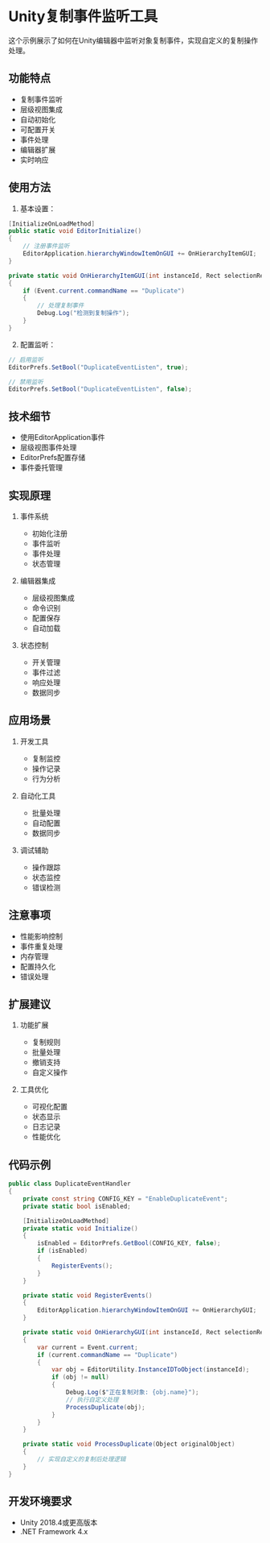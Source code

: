 # Unity复制事件监听工具

这个示例展示了如何在Unity编辑器中监听对象复制事件，实现自定义的复制操作处理。

## 功能特点

- 复制事件监听
- 层级视图集成
- 自动初始化
- 可配置开关
- 事件处理
- 编辑器扩展
- 实时响应

## 使用方法

1. 基本设置：
```csharp
[InitializeOnLoadMethod]
public static void EditorInitialize()
{
    // 注册事件监听
    EditorApplication.hierarchyWindowItemOnGUI += OnHierarchyItemGUI;
}

private static void OnHierarchyItemGUI(int instanceId, Rect selectionRect)
{
    if (Event.current.commandName == "Duplicate")
    {
        // 处理复制事件
        Debug.Log("检测到复制操作");
    }
}
```

2. 配置监听：
```csharp
// 启用监听
EditorPrefs.SetBool("DuplicateEventListen", true);

// 禁用监听
EditorPrefs.SetBool("DuplicateEventListen", false);
```

## 技术细节

- 使用EditorApplication事件
- 层级视图事件处理
- EditorPrefs配置存储
- 事件委托管理

## 实现原理

1. 事件系统
   - 初始化注册
   - 事件监听
   - 事件处理
   - 状态管理

2. 编辑器集成
   - 层级视图集成
   - 命令识别
   - 配置保存
   - 自动加载

3. 状态控制
   - 开关管理
   - 事件过滤
   - 响应处理
   - 数据同步

## 应用场景

1. 开发工具
   - 复制监控
   - 操作记录
   - 行为分析
   
2. 自动化工具
   - 批量处理
   - 自动配置
   - 数据同步
   
3. 调试辅助
   - 操作跟踪
   - 状态监控
   - 错误检测

## 注意事项

- 性能影响控制
- 事件重复处理
- 内存管理
- 配置持久化
- 错误处理

## 扩展建议

1. 功能扩展
   - 复制规则
   - 批量处理
   - 撤销支持
   - 自定义操作

2. 工具优化
   - 可视化配置
   - 状态显示
   - 日志记录
   - 性能优化

## 代码示例

```csharp
public class DuplicateEventHandler
{
    private const string CONFIG_KEY = "EnableDuplicateEvent";
    private static bool isEnabled;

    [InitializeOnLoadMethod]
    private static void Initialize()
    {
        isEnabled = EditorPrefs.GetBool(CONFIG_KEY, false);
        if (isEnabled)
        {
            RegisterEvents();
        }
    }

    private static void RegisterEvents()
    {
        EditorApplication.hierarchyWindowItemOnGUI += OnHierarchyGUI;
    }

    private static void OnHierarchyGUI(int instanceId, Rect selectionRect)
    {
        var current = Event.current;
        if (current.commandName == "Duplicate")
        {
            var obj = EditorUtility.InstanceIDToObject(instanceId);
            if (obj != null)
            {
                Debug.Log($"正在复制对象: {obj.name}");
                // 执行自定义处理
                ProcessDuplicate(obj);
            }
        }
    }

    private static void ProcessDuplicate(Object originalObject)
    {
        // 实现自定义的复制后处理逻辑
    }
}
```

## 开发环境要求

- Unity 2018.4或更高版本
- .NET Framework 4.x 